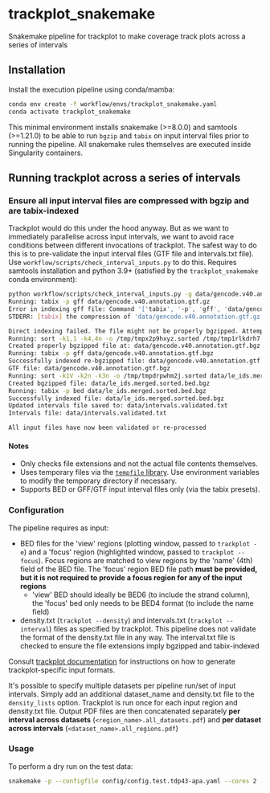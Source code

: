# trackplot_snakemake

Snakemake pipeline for trackplot to make coverage track plots across a series of intervals

## Installation

Install the execution pipeline using conda/mamba:

```bash
conda env create -f workflow/envs/trackplot_snakemake.yaml
conda activate trackplot_snakemake
```

This minimal environment installs snakemake (>=8.0.0) and samtools (>=1.21.0) to be able to run `bgzip` and `tabix` on input interval files prior to running the pipeline. All snakemake rules themselves are executed inside Singularity containers.

## Running trackplot across a series of intervals

### Ensure all input interval files are compressed with bgzip and are tabix-indexed

Trackplot would do this under the hood anyway. But as we want to immediately parallelise across input intervals, we want to avoid race conditions between different invocations of trackplot. The safest way to do this is to pre-validate the input interval files (GTF file and intervals.txt file). Use `workflow/scripts/check_interval_inputs.py` to do this. Requires samtools installation and python 3.9+ (satisfied by the `trackplot_snakemake` conda environment):

```bash
python workflow/scripts/check_interval_inputs.py -g data/gencode.v40.annotation.gtf.gz -i data/intervals.txt -o data/intervals.validated.txt
Running: tabix -p gff data/gencode.v40.annotation.gtf.gz
Error in indexing gff file: Command '['tabix', '-p', 'gff', 'data/gencode.v40.annotation.gtf.gz']' returned non-zero exit status 1.
STDERR: [tabix] the compression of 'data/gencode.v40.annotation.gtf.gz' is not BGZF

Direct indexing failed. The file might not be properly bgzipped. Attempting to decompress and re-bgzip...
Running: sort -k1,1 -k4,4n -o /tmp/tmpx2p9hxyz.sorted /tmp/tmp1rlkdrh7.uncompressed
Created properly bgzipped file at: data/gencode.v40.annotation.gtf.bgz
Running: tabix -p gff data/gencode.v40.annotation.gtf.bgz
Successfully indexed re-bgzipped file: data/gencode.v40.annotation.gtf.bgz
GTF file: data/gencode.v40.annotation.gtf.bgz
Running: sort -k1V -k2n -k3n -o /tmp/tmpdrpwhm2j.sorted data/le_ids.merged.sorted.bed
Created bgzipped file: data/le_ids.merged.sorted.bed.bgz
Running: tabix -p bed data/le_ids.merged.sorted.bed.bgz
Successfully indexed file: data/le_ids.merged.sorted.bed.bgz
Updated intervals file saved to: data/intervals.validated.txt
Intervals file: data/intervals.validated.txt

All input files have now been validated or re-processed
```

#### Notes

- Only checks file extensions and not the actual file contents themselves.
- Uses temporary files via the [`tempfile` library](https://docs.python.org/3/library/tempfile.html#tempfile.gettempdir). Use environment variables to modify the temporary directory if necessary.
- Supports BED or GFF/GTF input interval files only (via the tabix presets).

### Configuration

The pipeline requires as input:

- BED files for the 'view' regions (plotting window, passed to `trackplot -e`) and a 'focus' region (highlighted window, passed to `trackplot --focus`). Focus regions are matched to view regions by the 'name' (4th) field of the BED file. The 'focus' region BED file path **must be provided, but it is not required to provide a focus region for any of the input regions**
  - 'view' BED should ideally be BED6 (to include the strand column), the 'focus' bed only needs to be BED4 format (to include the name field)
- density.txt (`trackplot --density`) and intervals.txt (`trackplot --interval`) files as specified by trackplot. This pipeline does not validate the format of the density.txt file in any way. The interval.txt file is checked to ensure the file extensions imply bgzipped and tabix-indexed

Consult [trackplot documentation](https://trackplot.readthedocs.io/en/latest/command/) for instructions on how to generate trackplot-specific input formats.

It's possible to specify multiple datasets per pipeline run/set of input intervals. Simply add an additional dataset_name and density.txt file to the `density_lists` option. Trackplot is run once for each input region and density.txt file. Output PDF files are then concatenated separately **per interval across datasets** (`<region_name>.all_datasets.pdf`) and **per dataset across intervals** (`<dataset_name>.all_regions.pdf`)

### Usage

To perform a dry run on the test data:

```bash
snakemake -p --configfile config/config.test.tdp43-apa.yaml --cores 2 --use-singularity --singularity-args="--bind /home/sam" -n
```